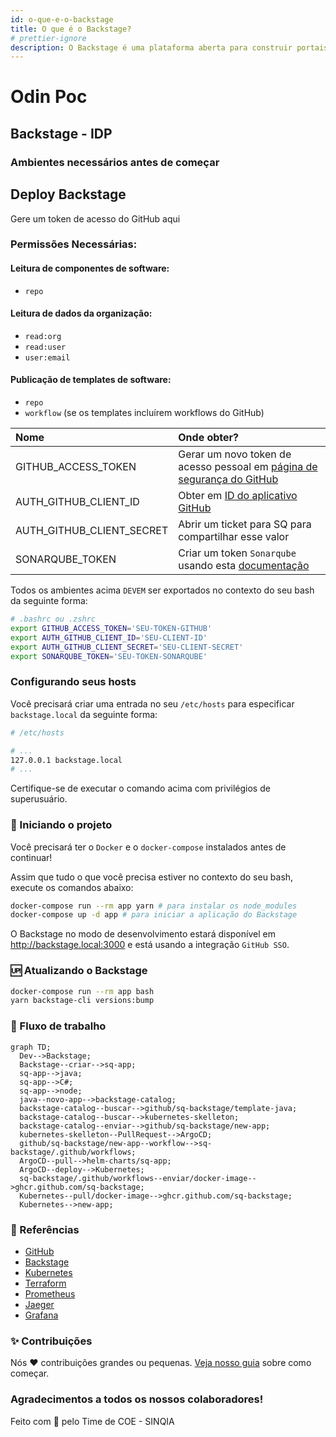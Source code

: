 ```yaml
---
id: o-que-e-o-backstage
title: O que é o Backstage?
# prettier-ignore
description: O Backstage é uma plataforma aberta para construir portais de desenvolvedores. Alimentado por um catálogo de software centralizado, o Backstage restaura a ordem em seus microsserviços e infraestrutura
---
```





# Odin Poc

## Backstage - IDP

### Ambientes necessários antes de começar


## Deploy Backstage

Gere um token de acesso do GitHub aqui

### Permissões Necessárias:

#### Leitura de componentes de software:
- `repo`

#### Leitura de dados da organização:
- `read:org`
- `read:user`
- `user:email`

#### Publicação de templates de software:
- `repo`
- `workflow` (se os templates incluírem workflows do GitHub)


| Nome                      | Onde obter?                                                                                                     |
| :------------------------ | :-------------------------------------------------------------------------------------------------------------- |
| GITHUB_ACCESS_TOKEN       | Gerar um novo token de acesso pessoal em [página de segurança do GitHub](https://github.com/settings/tokens)    |
| AUTH_GITHUB_CLIENT_ID     | Obter em [ID do aplicativo GitHub](https://github.com/organizations/CoE-Sinqia/settings/applications/new)   |
| AUTH_GITHUB_CLIENT_SECRET | Abrir um ticket para SQ para compartilhar esse valor                                                         |
| SONARQUBE_TOKEN           | Criar um token `Sonarqube` usando esta [documentação](https://docs.sonarqube.org/latest/user-guide/user-token/) |

Todos os ambientes acima `DEVEM` ser exportados no contexto do seu bash da seguinte forma:

```sh
# .bashrc ou .zshrc
export GITHUB_ACCESS_TOKEN='SEU-TOKEN-GITHUB'
export AUTH_GITHUB_CLIENT_ID='SEU-CLIENT-ID'
export AUTH_GITHUB_CLIENT_SECRET='SEU-CLIENT-SECRET'
export SONARQUBE_TOKEN='SEU-TOKEN-SONARQUBE'
```

### Configurando seus hosts

Você precisará criar uma entrada no seu `/etc/hosts` para especificar `backstage.local` da seguinte forma:

```sh
# /etc/hosts

# ...
127.0.0.1 backstage.local
# ...
```

Certifique-se de executar o comando acima com privilégios de superusuário.

### 🚀 Iniciando o projeto

Você precisará ter o `Docker` e o `docker-compose` instalados antes de continuar!

Assim que tudo o que você precisa estiver no contexto do seu bash, execute os comandos abaixo:

```sh
docker-compose run --rm app yarn # para instalar os node_modules
docker-compose up -d app # para iniciar a aplicação do Backstage
```

O Backstage no modo de desenvolvimento estará disponível em <http://backstage.local:3000> e está usando a integração `GitHub SSO`.

### 🆙 Atualizando o Backstage

```sh
docker-compose run --rm app bash
yarn backstage-cli versions:bump
```

### 🚦 Fluxo de trabalho

```mermaid
graph TD;
  Dev-->Backstage;
  Backstage--criar-->sq-app;
  sq-app-->java;
  sq-app-->C#;
  sq-app-->node;
  java--novo-app-->backstage-catalog;
  backstage-catalog--buscar-->github/sq-backstage/template-java;
  backstage-catalog--buscar-->kubernetes-skelleton;
  backstage-catalog--enviar-->github/sq-backstage/new-app;
  kubernetes-skelleton--PullRequest-->ArgoCD;
  github/sq-backstage/new-app--workflow-->sq-backstage/.github/workflows;
  ArgoCD--pull-->helm-charts/sq-app;
  ArgoCD--deploy-->Kubernetes;
  sq-backstage/.github/workflows--enviar/docker-image-->ghcr.github.com/sq-backstage;
  Kubernetes--pull/docker-image-->ghcr.github.com/sq-backstage;
  Kubernetes-->new-app;
```

### 🧩 Referências 

- [GitHub](https://github.com)
- [Backstage](https://backstage.io/)
- [Kubernetes](https://kubernetes.io/)
- [Terraform](https://www.terraform.io/)
- [Prometheus](https://prometheus.io/)
- [Jaeger](https://www.jaegertracing.io/)
- [Grafana](https://grafana.com/)

### ✨ Contribuições

Nós ❤️ contribuições grandes ou pequenas. [Veja nosso guia](contributing.md) sobre como começar.

### Agradecimentos a todos os nossos colaboradores!

<!-- <a href="https://github.com/your-repo/contributors">
  <img src="https://contrib.rocks/image?repo=your-repo" />
</a> -->

Feito com 💜 pelo Time de COE - SINQIA